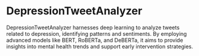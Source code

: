 # DepressionTweetAnalyzer
DepressionTweetAnalyzer harnesses deep learning to analyze tweets related to depression, identifying patterns and sentiments. By employing advanced models like BERT, RoBERTa, and DeBERTa, it aims to provide insights into mental health trends and support early intervention strategies.
